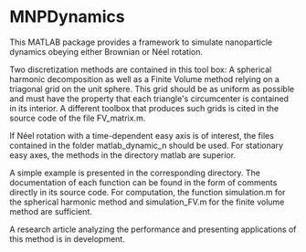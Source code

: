 # MNPDynamics

This MATLAB package provides a framework to simulate nanoparticle dynamics obeying either Brownian or Néel rotation.

Two discretization methods are contained in this tool box: A spherical harmonic decomposition as well as a Finite Volume method relying on a triagonal grid on the unit sphere. This grid should be as uniform as possible and must have the property that each triangle's circumcenter is contained in its interior. A different toolbox that produces such grids is cited in the source code of the file FV_matrix.m.

If Néel rotation with a time-dependent easy axis is of interest, the files contained in the folder matlab_dynamic_n should be used. For stationary easy axes, the methods in the directory matlab are superior.

A simple example is presented in the corresponding directory. The documentation of each function can be found in the form of comments directly in its source code. For computation, the function simulation.m for the spherical harmonic method and simulation_FV.m for the finite volume method are sufficient.

A research article analyzing the performance and presenting applications of this method is in development.
